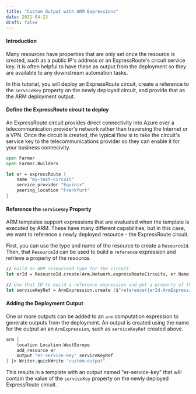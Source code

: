 ```yaml
---
title: "Custom Output with ARM Expressions"
date: 2021-04-23
draft: false
---
```


#### Introduction

Many resources have properties that are only set once the resource is created, such as a public IP's address or an ExpressRoute's circuit service key. It is often helpful to have these as output from the deployment so they are available to any downstream automation tasks.

In this tutorial, you will deploy an ExpressRoute circuit, create a reference to the `serviceKey` property on the newly deployed circuit, and provide that as the ARM deployment output.

#### Define the ExpressRoute circuit to deploy

An ExpressRoute circuit provides direct connectivity into Azure over a telecommunication provider's network rather than traversing the Internet or a VPN. Once the circuit is created, the typical flow is to take the circuit's service key to the telecommunications provider so they can enable it for your business connecivity.

```fsharp
open Farmer
open Farmer.Builders

let er = expressRoute {
    name "my-test-circuit"
    service_provider "Equinix"
    peering_location "Frankfurt"
}
```

#### Reference the `serviceKey` Property

ARM templates support expressions that are evaluated when the template is executed by ARM. These have many different capabilities, but in this case, we want to reference a newly deployed resource - the ExpressRoute circuit.

First, you can use the type and name of the resource to create a `ResourceId`. Then, that `ResourceId` can be used to build a `reference` expression and retrieve a property of the resource.

```fsharp
// Build an ARM resourceId type for the circuit.
let erId = ResourceId.create(Arm.Network.expressRouteCircuits, er.Name)

// Use that ID to build a reference expression and get a property of the referenced resource.
let serviceKeyRef = ArmExpression.create ($"reference({erId.ArmExpression.Value}).serviceKey")
```

#### Adding the Deployment Output

One or more outputs can be added to an `arm` computation expression to generate outputs from the deployment. An output is created using the name for the output an an `ArmExpression`, such as `serviceKeyRef` created above.

```fsharp
arm {
    location Location.WestEurope
    add_resource er
    output "er-service-key" serviceKeyRef
} |> Writer.quickWrite "custom-output"
```

This results in a template with an output named "er-service-key" that will contain the value of the `serviceKey` property on the newly deployed ExpressRoute circuit.
